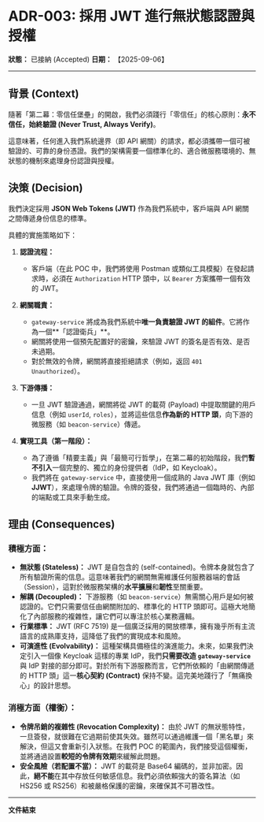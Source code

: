 # ADR-003: 採用 JWT 進行無狀態認證與授權

**狀態：** 已接納 (Accepted)
**日期：** 【2025-09-06】

---

## 背景 (Context)

隨著「第二幕：零信任堡壘」的開啟，我們必須踐行「零信任」的核心原則：**永不信任，始終驗證 (Never Trust, Always Verify)**。

這意味著，任何進入我們系統邊界（即 API 網關）的請求，都必須攜帶一個可被驗證的、可靠的身份憑證。我們的架構需要一個標準化的、適合微服務環境的、無狀態的機制來處理身份認證與授權。

## 決策 (Decision)

我們決定採用 **JSON Web Tokens (JWT)** 作為我們系統中，客戶端與 API 網關之間傳遞身份信息的標準。

具體的實施策略如下：

1.  **認證流程：**
    *   客戶端（在此 POC 中，我們將使用 Postman 或類似工具模擬）在發起請求時，必須在 `Authorization` HTTP 頭中，以 `Bearer` 方案攜帶一個有效的 JWT。

2.  **網關職責：**
    *   `gateway-service` 將成為我們系統中**唯一負責驗證 JWT 的組件**。它將作為一個**「認證衛兵」**。
    *   網關將使用一個預先配置好的密鑰，來驗證 JWT 的簽名是否有效、是否未過期。
    *   對於無效的令牌，網關將直接拒絕請求（例如，返回 `401 Unauthorized`）。

3.  **下游傳播：**
    *   一旦 JWT 驗證通過，網關將從 JWT 的載荷 (Payload) 中提取關鍵的用戶信息（例如 `userId`, `roles`），並將這些信息**作為新的 HTTP 頭**，向下游的微服務（如 `beacon-service`）傳遞。

4.  **實現工具（第一階段）：**
    *   為了遵循「精要主義」與「最簡可行哲學」，在第二幕的初始階段，我們**暫不引入**一個完整的、獨立的身份提供者（IdP，如 Keycloak）。
    *   我們將在 `gateway-service` 中，直接使用一個成熟的 Java JWT 庫（例如 **JJWT**），來處理令牌的驗證。令牌的簽發，我們將通過一個臨時的、內部的端點或工具來手動生成。

## 理由 (Consequences)

### 積極方面：

*   **無狀態 (Stateless)：** JWT 是自包含的 (self-contained)。令牌本身就包含了所有驗證所需的信息。這意味著我們的網關無需維護任何服務器端的會話（Session），這對於微服務架構的**水平擴展**和**韌性**至關重要。
*   **解耦 (Decoupled)：** 下游服務（如 `beacon-service`）無需關心用戶是如何被認證的。它們只需要信任由網關附加的、標準化的 HTTP 頭即可。這極大地簡化了內部服務的複雜性，讓它們可以專注於核心業務邏輯。
*   **行業標準：** JWT (RFC 7519) 是一個廣泛採用的開放標準，擁有幾乎所有主流語言的成熟庫支持，這降低了我們的實現成本和風險。
*   **可演進性 (Evolvability)：** 這種架構具備極佳的演進能力。未來，如果我們決定引入一個像 Keycloak 這樣的專業 IdP，我們**只需要改造 `gateway-service`** 與 IdP 對接的部分即可。對於所有下游服務而言，它們所依賴的「由網關傳遞的 HTTP 頭」這一**核心契約 (Contract)** 保持不變。這完美地踐行了「無痛換心」的設計思想。

### 消極方面（權衡）：

*   **令牌吊銷的複雜性 (Revocation Complexity)：** 由於 JWT 的無狀態特性，一旦簽發，就很難在它過期前使其失效。雖然可以通過維護一個「黑名單」來解決，但這又會重新引入狀態。在我們 POC 的範圍內，我們接受這個權衡，並將通過設置**較短的令牌有效期**來緩解此問題。
*   **安全風險（若配置不當）：** JWT 的載荷是 Base64 編碼的，並非加密。因此，**絕不能**在其中存放任何敏感信息。我們必須依賴強大的簽名算法（如 HS256 或 RS256）和被嚴格保護的密鑰，來確保其不可篡改性。

---
**文件結束**